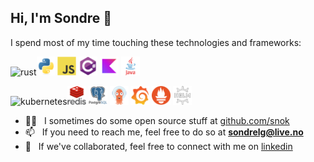 ## Hi, I'm Sondre 👋

I spend most of my time touching these technologies and frameworks:

<img src="https://upload.wikimedia.org/wikipedia/commons/0/0f/Original_Ferris.svg" alt="rust" width="30" height="30"/><img src="https://raw.githubusercontent.com/devicons/devicon/master/icons/python/python-original.svg" alt="python" width="30" height="30"/>
<img src="https://raw.githubusercontent.com/devicons/devicon/master/icons/javascript/javascript-original.svg" alt="javascript" width="30" height="30"/>
<img src="https://raw.githubusercontent.com/devicons/devicon/master/icons/csharp/csharp-original.svg" alt="csharp" width="30" height="30"/>
<img src="https://raw.githubusercontent.com/devicons/devicon/master/icons/kotlin/kotlin-original.svg" alt="kotlin" width="30" height="30"/>
<img src="https://raw.githubusercontent.com/devicons/devicon/master/icons/java/java-original-wordmark.svg" alt="java" width="30" height="30"/>



<img src="https://www.vectorlogo.zone/logos/kubernetes/kubernetes-icon.svg" alt="kubernetes" width="30" height="30"/><img src="https://raw.githubusercontent.com/devicons/devicon/master/icons/redis/redis-original-wordmark.svg" alt="redis" width="30" height="30"/>
<img src="https://raw.githubusercontent.com/devicons/devicon/master/icons/postgresql/postgresql-original-wordmark.svg" alt="postgresql" width="30" height="30"/>
<img src="https://raw.githubusercontent.com/devicons/devicon/master/icons/argocd/argocd-original.svg" alt="argocd" width="30" height="30"/>
<img src="https://raw.githubusercontent.com/devicons/devicon/master/icons/grafana/grafana-original.svg" alt="grafana" width="30" height="30"/>
<img src="https://raw.githubusercontent.com/devicons/devicon/master/icons/prometheus/prometheus-original.svg" alt="prometheus" width="30" height="30"/>
<img src="https://raw.githubusercontent.com/devicons/devicon/master/icons/helm/helm-line.svg" alt="helm" width="30" height="30"/>

- 👨‍💻  &nbsp; I sometimes do some open source stuff at [github.com/snok](https://github.com/snok)
- 📫  &nbsp; If you need to reach me, feel free to do so at **sondrelg@live.no**
- 🤝  &nbsp; If we've collaborated, feel free to connect with me on [linkedin](https://linkedin.com/in/sondregundersen)


